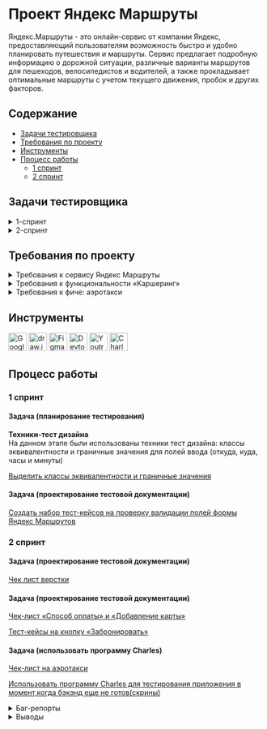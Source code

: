 # <a name="up" />Проект Яндекс Маршруты

Яндекс.Маршруты - это онлайн-сервис от компании Яндекс, предоставляющий пользователям возможность быстро и удобно планировать путешествия и маршруты. Сервис предлагает подробную информацию о дорожной ситуации, различные варианты маршрутов для пешеходов, велосипедистов и водителей, а также прокладывает оптимальные маршруты с учетом текущего движения, пробок и других факторов.

## Содержание

- [Задачи тестировщика](#задачи-тестировщика)
- [Требования по проекту](#требования-по-проекту)
- [Инструменты](#инструменты)
- [Процесс работы](#процесс-работы)
  - [1 спринт](#1-спринт)
  - [2 спринт](#2-спринт)

## Задачи тестировщика

<details>
<summary> 1-спринт </summary>

#### Задачи для 1 спринта

1. Проанализировать требования к сервису Яндекс.Маршруты
2. Выделить классы эквивалентности и граничные значения для полей ввода (часы, минуты, откуда и куда)
3. Создать набор тест-кейсов на проверку валидации полей формы Яндекс Маршрутов
4. Протестировать валидацию полей и завести баг-репорты

---

</details>

<details>
<summary> 2-спринт </summary>

#### Задачи для 2 спринта

1. Проанализировать требования к функциональности "Каршеринг" и "Аэротакси"
2. Подготовить тестовую документацию, чтобы проверить вёрстку формы бронирования
3. Подготовить тестовую документацию, чтобы проверить логику окон "Способ оплаты", "Добавление карты" и кнопки "Забронировать"
4. Протестировать новый вид транспорта "Аэротакси" по готовому чек-листу. Добавь аэротакси в интерфейс с помощью инструмента "Charles"
5. Протестировать приложение и завести баг-репорты

---

</details>

## Требования по проекту

<details>
<summary>Требования к сервису Яндекс Маршруты </summary>

### Общее описание

Яндекс.Маршруты — сервис, который строит маршруты для транспорта разных видов. Рассчитывает время и стоимость поездки.  
В этом сервисе доступны несколько режимов: «Оптимальный», «Быстрый», «Свой».  
В режиме «Свой» панель видов транспорта активна, можно выбрать тип транспорта. Система построит маршрут.  
Если выбрать режим «Оптимальный» или «Быстрый», система автоматически определит вид транспорта и построит маршрут. Панель видов транспорта станет неактивна.

### Макеты

![Макет1](https://github.com/SofiiaSleptsova/Yandex_Marshruty/assets/147629405/997cac9c-8cd3-411a-bc75-8c2b4e434f73)
![Макет2](https://github.com/SofiiaSleptsova/Yandex_Marshruty/assets/147629405/2ecdd524-c9ed-42d6-ad72-cda16f8f3c45)
![iScreen Shoter - Safari - 231020150252](https://github.com/SofiiaSleptsova/Yandex_Marshruty/assets/147629405/7c922c18-2bf7-432c-9ae6-7aaa34ebd089)

### Интерфейс

В интерфейсе есть поля «Время начала поездки», «Откуда», «Куда». Переключатели режимов маршрута: «Оптимальный», «Быстрый» и «Свой», а также переключатели видов транспорта: свой автомобиль, каршеринг, такси, самокат, велосипед и пешком.  
Пользователь вводит время отправления. Чтобы построить маршрут, нужно ввести улицу и номер дома в поля «Откуда» и «Куда». В начале и конце адреса могут быть пробелы: они допустимы, но при снятии фокуса система удалит их.

#### Описание работы интерфейса

В стартовом состоянии поля «Время начала поездки», «Откуда» и «Куда» пустые. Режимы маршрутов «Оптимальный», «Быстрый и «Свой» не выбраны; панель переключения видов транспорта неактивна.

#### Логика работы полей «Откуда» и «Куда»

Если поля адреса заполнены корректно, на карте отображаются точки А и В. Если поле «Откуда» заполнено некорректно, точка А не отображается. Если поле «Куда» заполнено некорректно, точка В не отображается. При некорректном значении поле подсвечивается красным; появляется сообщение об ошибке.  
Примеры тестовых адресов есть в таблице.

#### Режим «Оптимальный» и «Быстрый»

Если выбрать режим «Оптимальный» или «Быстрый», система автоматически назначит вид транспорта; построится маршрут; отобразится время и стоимость поездки. Выбрать транспорт в этих режимах нельзя — панель видов транспорта неактивна.

#### Режим «Свой»

Если выбрать режим «Свой», панель видов транспорта активна — можно переключать. Под каждый вид транспорта строится маршрут; рассчитывается время и стоимость поездки.  
Если сменить вид транспорта или поменять значение в любом поле, маршрут перестроится; время и стоимость поездки пересчитается.

#### Ограничения

![iScreen Shoter - Safari - 231020150335](https://github.com/SofiiaSleptsova/Yandex_Marshruty/assets/147629405/a179dc40-b00d-4509-a965-2089272bd58f)

---

</details>

<details>
<summary>Требования к функциональности «Каршеринг»</summary>

![image](https://github.com/qkitech/YandexMarshruty/assets/157276532/e2f2ea21-9fc5-4bac-988d-367d2a7672c2)

---

</details>

<details>
<summary>Требования к фиче: аэротакси</summary>
  
![image](https://github.com/qkitech/YandexMarshruty/assets/157276532/fb91b9cf-d6d8-4e4c-bf41-4a09e1e7b7eb)

---

</details>

## Инструменты

<p align="left"> 
  <a href="https://docs.google.com/" target="_blank" rel="noreferrer"><img src="https://w7.pngwing.com/pngs/240/1015/png-transparent-g-suite-google-docs-google-angle-rectangle-logo.png" width="36" height="36" alt="Google Sheets" /></a>
  <a href="https://app.diagrams.net" target="_blank" rel="noreferrer"><img src="https://upload.wikimedia.org/wikipedia/commons/thumb/3/3e/Diagrams.net_Logo.svg/2048px-Diagrams.net_Logo.svg.png" width="36" height="36" alt="draw.io" /></a>
  <a href="https://www.figma.com/" target="_blank" rel="noreferrer"><img src="https://raw.githubusercontent.com/danielcranney/readme-generator/main/public/icons/skills/figma-colored.svg" width="36" height="36" alt="Figma" /></a>
  <a><img src="https://d33wubrfki0l68.cloudfront.net/38b5c953a4667366685d55db55d057c86db1fc54/a0fdc/static/acae6b24d940347661ca901ea07f47c1/chrome-dev-logo-icon.png" width="36" height="36" alt="Devtools" /></a>
  <a href="https://www.jetbrains.com/youtrack/" target="_blank" rel="noreferrer"><img src="https://upload.wikimedia.org/wikipedia/commons/9/95/YouTrack_Icon.png" width="36" height="36" alt="Youtrack" /></a>
  <a href="https://www.charlesproxy.com/" target="_blank" rel="noreferrer"><img src="https://davidwalsh.name/demo/charlesproxyicon.svg" width="36" height="36" alt="Charles" /></a>
</p>

## Процесс работы

### 1 спринт

#### Задача (планирование тестирования)

**Техники-тест дизайна**  
На данном этапе были использованы техники тест дизайна: классы эквивалентности и граничные значения для полей ввода (откуда, куда, часы и минуты)

[Выделить классы эквивалентности и граничные значения](https://docs.google.com/spreadsheets/d/1a7xCH-hiDg5gof1DFXGyqF38v6SESWFj-uxrdOIuhQE/edit#gid=1304990855)

#### Задача (проектирование тестовой документации)

[Создать набор тест-кейсов на проверку валидации полей формы Яндекс Маршрутов](https://docs.google.com/spreadsheets/d/1a7xCH-hiDg5gof1DFXGyqF38v6SESWFj-uxrdOIuhQE/edit#gid=1524919368)

### 2 спринт

#### Задача (проектирование тестовой документации)

[Чек лист верстки](https://docs.google.com/spreadsheets/d/1eHAuLfuoe1CdHAw81Dk8FOAvniHXrqaqUDuRDCwSj5I/edit#gid=528790199)

#### Задача (проектирование тестовой документации)

[Чек-лист «Способ оплаты» и «Добавление карты»](https://docs.google.com/spreadsheets/d/1eHAuLfuoe1CdHAw81Dk8FOAvniHXrqaqUDuRDCwSj5I/edit#gid=1540435533)

[Тест-кейсы на кнопку «Забронировать»](https://docs.google.com/spreadsheets/d/1eHAuLfuoe1CdHAw81Dk8FOAvniHXrqaqUDuRDCwSj5I/edit#gid=1567345705)

#### Задача (использовать программу Charles)

[Чек-лист на аэротакси](https://docs.google.com/spreadsheets/d/1S4wbEp-A4GOz2zPZErLpfbiijYtsmvR8DTCOM3-fVY0/edit?usp=sharing)

[Использовать программу Charles для тестирования приложения в момент,когда бэкэнд еще не готов(скрины)](https://drive.google.com/drive/u/0/folders/10x1a3NHcmvAMzLSbbJu0RODYpdPKEKrK)

<details>
 <summary> Баг-репорты </summary>
	
#### Баг-репорты

[1-Спринт](https://docs.google.com/spreadsheets/d/1a7xCH-hiDg5gof1DFXGyqF38v6SESWFj-uxrdOIuhQE/edit#gid=454479584)

[2-Спринт](https://kiropurr.youtrack.cloud/issues?q=tag:%20%7BPractice%7D)

---

</details>

<details>
 <summary>  Выводы </summary>
	
Платформа “Яндекс.Маршруты” предлагает разные функции. Такие как расчет поездки, выбор разных типов поездок. Были проведены тесты на основные функции: вертску формы “Выбора тарифа”, логику работы окон «Способ оплаты», «Добавление карты» и  «Забронировать» 
Мне удалось протестировать верстку приложения и логику работы формы
бронирования заказа.Использовать программу Charles для тестирования приложения в момент,когда бэкэнд еще не готов
Найдены критические баги, например удаления адреса ломает верстку,пропадает форма бронирования заказа,сам заказ нельзя отменить,при этом автомобиль может быть уже забронирован и за него могут списываться денежные
средства.Также некорректно работает навигационная карта,которая может вводить в заблуждение клиентов.
Вывод о готовности к выпуску: В настоящее время сервис Яндекс.Маршруты обладает хорошей функциональностью, но для обеспечения оптимального опыта пользователя необходимо провести дополнительное тестирование и внести исправления выявленных проблем перед окончательным выпуском.


---

</details>
